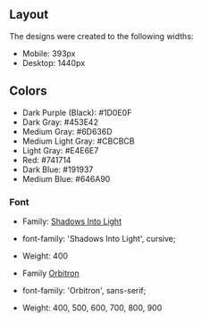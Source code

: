 ## Layout

The designs were created to the following widths:

- Mobile: 393px
- Desktop: 1440px

## Colors

- Dark Purple (Black): #1D0E0F
- Dark Gray: #453E42
- Medium Gray: #6D636D
- Medium Light Gray: #CBCBCB
- Light Gray: #E4E6E7
- Red: #741714
- Dark Blue: #191937
- Medium Blue: #646A90

### Font

- Family: [Shadows Into Light](https://fonts.google.com/specimen/Shadows+Into+Light?query=shad)

- font-family: 'Shadows Into Light', cursive;

- Weight: 400

- Family [Orbitron](https://fonts.google.com/specimen/Orbitron?query=orbitron)

- font-family: 'Orbitron', sans-serif;

- Weight: 400, 500, 600, 700, 800, 900
